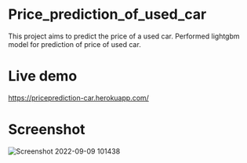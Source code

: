 # Price_prediction_of_used_car
This project aims to predict the price of a used car. Performed lightgbm model for prediction of price of used car.

# Live demo
https://priceprediction-car.herokuapp.com/

# Screenshot
![Screenshot 2022-09-09 101438](https://user-images.githubusercontent.com/81506047/189273568-ee0dbf18-3e2a-4725-a7ed-1c3cfd92ca1a.png)
